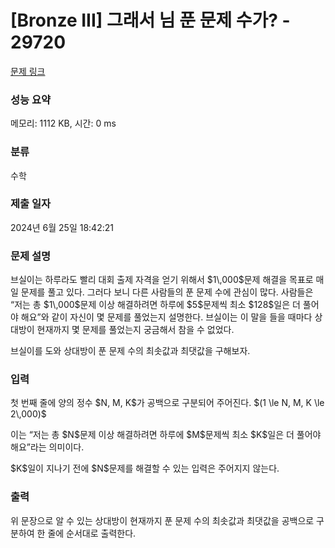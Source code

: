 # [Bronze III] 그래서 님 푼 문제 수가? - 29720 

[문제 링크](https://www.acmicpc.net/problem/29720) 

### 성능 요약

메모리: 1112 KB, 시간: 0 ms

### 분류

수학

### 제출 일자

2024년 6월 25일 18:42:21

### 문제 설명

<p>브실이는 하루라도 빨리 대회 출제 자격을 얻기 위해서 $1\,000$문제 해결을 목표로 매일 문제를 풀고 있다. 그러다 보니 다른 사람들의 푼 문제 수에 관심이 많다. 사람들은 “저는 총 $1\,000$문제 이상 해결하려면 하루에 $5$문제씩 최소 $128$일은 더 풀어야 해요”와 같이 자신이 몇 문제를 풀었는지 설명한다. 브실이는 이 말을 들을 때마다 상대방이 현재까지 몇 문제를 풀었는지 궁금해서 참을 수 없었다.</p>

<p>브실이를 도와 상대방이 푼 문제 수의 최솟값과 최댓값을 구해보자.</p>

### 입력 

 <p>첫 번째 줄에 양의 정수 $N, M, K$가 공백으로 구분되어 주어진다. $(1 \le N, M, K \le 2\,000)$</p>

<p>이는 “저는 총 $N$문제 이상 해결하려면 하루에 $M$문제씩 최소 $K$일은 더 풀어야 해요”라는 의미이다.</p>

<p>$K$일이 지나기 전에 $N$문제를 해결할 수 있는 입력은 주어지지 않는다.</p>

### 출력 

 <p>위 문장으로 알 수 있는 상대방이 현재까지 푼 문제 수의 최솟값과 최댓값을 공백으로 구분하여 한 줄에 순서대로 출력한다.</p>

